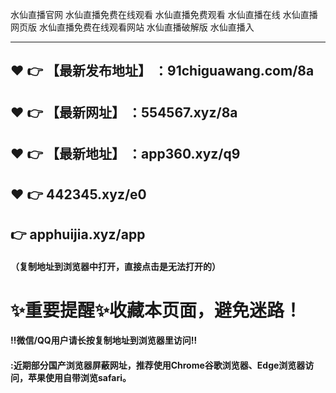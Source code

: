 
水仙直播官网
水仙直播免费在线观看
水仙直播免费观看
水仙直播在线
水仙直播网页版
水仙直播免费在线观看网站
水仙直播破解版
水仙直播入

-------
:heart: :point_right: 【最新发布地址】 ：91chiguawang.com/8a
 ------
:heart: :point_right: 【最新网址】 ：554567.xyz/8a
 ------
 :heart: :point_right: 【最新地址】 ：app360.xyz/q9
 ------
 :heart: :point_right: 442345.xyz/e0
 ------
:point_right: apphuijia.xyz/app
 ------
#### （复制地址到浏览器中打开，直接点击是无法打开的）
# :sparkles:重要提醒:sparkles:收藏本页面，避免迷路！
#### ‼️微信/QQ用户请长按复制地址到浏览器里访问‼
#### :近期部分国产浏览器屏蔽网址，推荐使用Chrome谷歌浏览器、Edge浏览器访问，苹果使用自带浏览safari。
